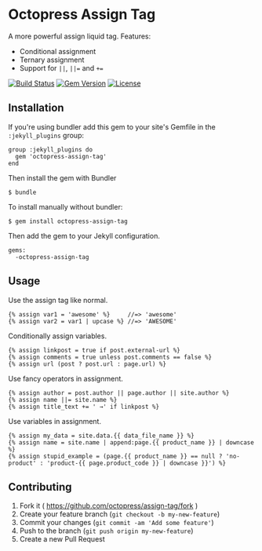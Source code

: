 # Octopress Assign Tag

A more powerful assign liquid tag. Features:

- Conditional assignment
- Ternary assignment
- Support for `||`, `||=` and `+=`

[![Build Status](https://travis-ci.org/octopress/assign-tag.svg)](https://travis-ci.org/octopress/assign-tag)
[![Gem Version](http://img.shields.io/gem/v/octopress-assign-tag.svg)](https://rubygems.org/gems/octopress-assign-tag)
[![License](http://img.shields.io/:license-mit-blue.svg)](http://octopress.mit-license.org)

## Installation

If you're using bundler add this gem to your site's Gemfile in the `:jekyll_plugins` group:

    group :jekyll_plugins do
      gem 'octopress-assign-tag'
    end

Then install the gem with Bundler

    $ bundle

To install manually without bundler:

    $ gem install octopress-assign-tag

Then add the gem to your Jekyll configuration.

    gems:
      -octopress-assign-tag

## Usage

Use the assign tag like normal.

```
{% assign var1 = 'awesome' %}     //=> 'awesome'
{% assign var2 = var1 | upcase %} //=> 'AWESOME'
```

Conditionally assign variables.

```
{% assign linkpost = true if post.external-url %}
{% assign comments = true unless post.comments == false %}
{% assign url (post ? post.url : page.url) %}
```

Use fancy operators in assignment.

```
{% assign author = post.author || page.author || site.author %}
{% assign name ||= site.name %}
{% assign title_text += ' →' if linkpost %}
```

Use variables in assignment.

```
{% assign my_data = site.data.{{ data_file_name }} %}
{% assign name = site.name | append:page.{{ product_name }} | downcase %}
{% assign stupid_example = (page.{{ product_name }} == null ? 'no-product' : 'product-{{ page.product_code }} | downcase }}') %}
```

## Contributing

1. Fork it ( https://github.com/octopress/assign-tag/fork )
2. Create your feature branch (`git checkout -b my-new-feature`)
3. Commit your changes (`git commit -am 'Add some feature'`)
4. Push to the branch (`git push origin my-new-feature`)
5. Create a new Pull Request
